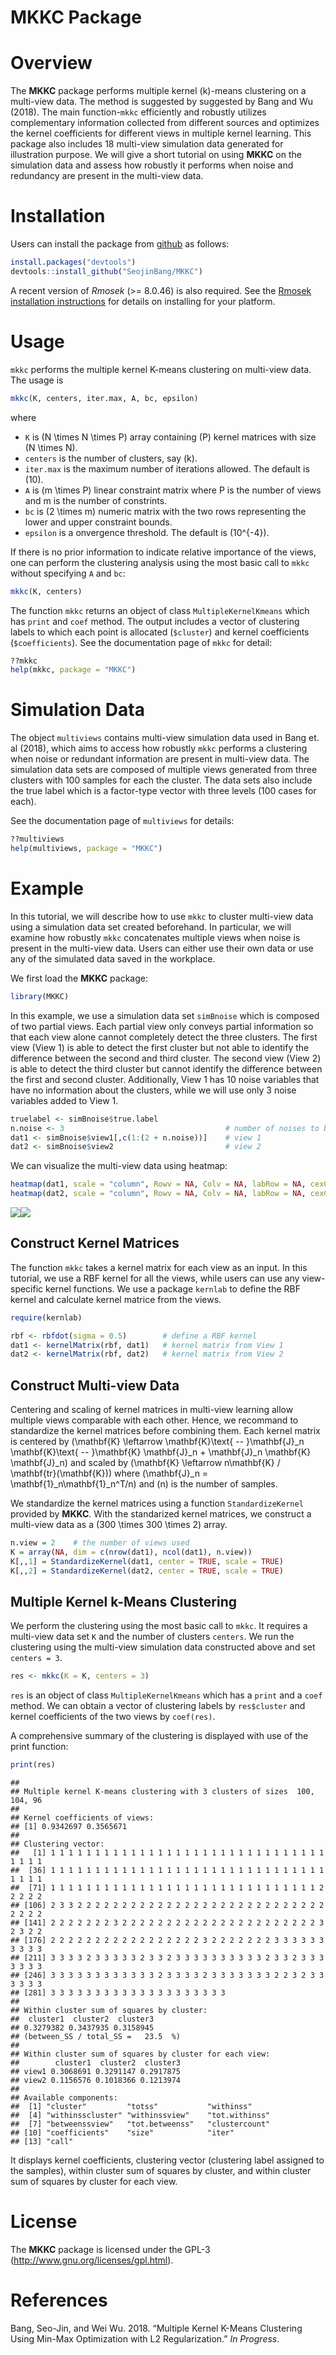 MKKC Package
================

Overview
========

The **MKKC** package performs multiple kernel \(k\)-means clustering on a multi-view data. The method is suggested by suggested by Bang and Wu (2018). The main function-`mkkc` efficiently and robustly utilizes complementary information collected from different sources and optimizes the kernel coefficients for different views in multiple kernel learning. This package also includes 18 multi-view simulation data generated for illustration purpose. We will give a short tutorial on using **MKKC** on the simulation data and assess how robustly it performs when noise and redundancy are present in the multi-view data.

Installation
============

Users can install the package from [github](https://github.com/SeojinBang) as follows:

``` r
install.packages("devtools")
devtools::install_github("SeojinBang/MKKC")
```

A recent version of *Rmosek* (&gt;= 8.0.46) is also required. See the [Rmosek installation instructions](http://docs.mosek.com/8.0/rmosek/install.html) for details on installing for your platform.

Usage
=====

`mkkc` performs the multiple kernel K-means clustering on multi-view data. The usage is

``` r
mkkc(K, centers, iter.max, A, bc, epsilon)
```

where

-   `K` is \(N \times N \times P\) array containing \(P\) kernel matrices with size \(N \times N\).
-   `centers` is the number of clusters, say \(k\).
-   `iter.max` is the maximum number of iterations allowed. The default is \(10\).
-   `A` is \(m \times P\) linear constraint matrix where P is the number of views and m is the number of constrints.
-   `bc` is \(2 \times m\) numeric matrix with the two rows representing the lower and upper constraint bounds.
-   `epsilon` is a onvergence threshold. The default is \(10^{-4}\).

If there is no prior information to indicate relative importance of the views, one can perform the clustering analysis using the most basic call to `mkkc` without specifying `A` and `bc`:

``` r
mkkc(K, centers)
```

The function `mkkc` returns an object of class `MultipleKernelKmeans` which has `print` and `coef` method. The output includes a vector of clustering labels to which each point is allocated (`$cluster`) and kernel coefficients (`$coefficients`). See the documentation page of `mkkc` for detail:

``` r
??mkkc
help(mkkc, package = "MKKC")
```

Simulation Data
===============

The object `multiviews` contains multi-view simulation data used in Bang et. al (2018), which aims to access how robustly `mkkc` performs a clustering when noise or redundant information are present in multi-view data. The simulation data sets are composed of multiple views generated from three clusters with 100 samples for each the cluster. The data sets also include the true label which is a factor-type vector with three levels (100 cases for each).

See the documentation page of `multiviews` for details:

``` r
??multiviews
help(multiviews, package = "MKKC")
```

Example
=======

In this tutorial, we will describe how to use `mkkc` to cluster multi-view data using a simulation data set created beforehand. In particular, we will examine how robustly `mkkc` concatenates multiple views when noise is present in the multi-view data. Users can either use their own data or use any of the simulated data saved in the workplace.

We first load the **MKKC** package:

``` r
library(MKKC)
```

In this example, we use a simulation data set `simBnoise` which is composed of two partial views. Each partial view only conveys partial information so that each view alone cannot completely detect the three clusters. The first view (View 1) is able to detect the first cluster but not able to identify the difference between the second and third cluster. The second view (View 2) is able to detect the third cluster but cannot identify the difference between the first and second cluster. Additionally, View 1 has 10 noise variables that have no information about the clusters, while we will use only 3 noise variables added to View 1.

``` r
truelabel <- simBnoise$true.label
n.noise <- 3                                    # number of noises to be added
dat1 <- simBnoise$view1[,c(1:(2 + n.noise))]    # view 1
dat2 <- simBnoise$view2                         # view 2
```

We can visualize the multi-view data using heatmap:

``` r
heatmap(dat1, scale = "column", Rowv = NA, Colv = NA, labRow = NA, cexCol = 1.5)    # view 1
heatmap(dat2, scale = "column", Rowv = NA, Colv = NA, labRow = NA, cexCol = 1.5)    # view 2
```

![](README_files/figure-markdown_github/unnamed-chunk-7-1.png)![](README_files/figure-markdown_github/unnamed-chunk-7-2.png)

Construct Kernel Matrices
-------------------------

The function `mkkc` takes a kernel matrix for each view as an input. In this tutorial, we use a RBF kernel for all the views, while users can use any view-specific kernel functions. We use a package `kernlab` to define the RBF kernel and calculate kernel matrice from the views.

``` r
require(kernlab)

rbf <- rbfdot(sigma = 0.5)        # define a RBF kernel
dat1 <- kernelMatrix(rbf, dat1)   # kernel matrix from View 1
dat2 <- kernelMatrix(rbf, dat2)   # kernel matrix from View 2
```

Construct Multi-view Data
-------------------------

Centering and scaling of kernel matrices in multi-view learning allow multiple views comparable with each other. Hence, we recommand to standardize the kernel matrices before combining them. Each kernel matrix is centered by \(\mathbf{K} \leftarrow \mathbf{K}\text{ -- }\mathbf{J}_n \mathbf{K}\text{ -- }\mathbf{K} \mathbf{J}_n + \mathbf{J}_n \mathbf{K} \mathbf{J}_n\) and scaled by \(\mathbf{K} \leftarrow n\mathbf{K} / \mathbf{tr}(\mathbf{K})\) where \(\mathbf{J}_n = \mathbf{1}_n\mathbf{1}_n^T/n\) and \(n\) is the number of samples.

We standardize the kernel matrices using a function `StandardizeKernel` provided by **MKKC**. With the standarized kernel matrices, we construct a multi-view data as a \(300 \times 300 \times 2\) array.

``` r
n.view = 2    # the number of views used
K = array(NA, dim = c(nrow(dat1), ncol(dat1), n.view))
K[,,1] = StandardizeKernel(dat1, center = TRUE, scale = TRUE)
K[,,2] = StandardizeKernel(dat2, center = TRUE, scale = TRUE)
```

Multiple Kernel k-Means Clustering
----------------------------------

We perform the clustering using the most basic call to `mkkc`. It requires a multi-view data set `K` and the number of clusters `centers`. We run the clustering using the multi-view simulation data constructed above and set `centers = 3`.

``` r
res <- mkkc(K = K, centers = 3)
```

`res` is an object of class `MultipleKernelKmeans` which has a `print` and a `coef` method. We can obtain a vector of clustering labels by `res$cluster` and kernel coefficients of the two views by `coef(res)`.

A comprehensive summary of the clustering is displayed with use of the print function:

``` r
print(res)
```

    ## 
    ## Multiple kernel K-means clustering with 3 clusters of sizes  100, 104, 96 
    ## 
    ## Kernel coefficients of views:
    ## [1] 0.9342697 0.3565671
    ## 
    ## Clustering vector:
    ##   [1] 1 1 1 1 1 1 1 1 1 1 1 1 1 1 1 1 1 1 1 1 1 1 1 1 1 1 1 1 1 1 1 1 1 1 1
    ##  [36] 1 1 1 1 1 1 1 1 1 1 1 1 1 1 1 1 1 1 1 1 1 1 1 1 1 1 1 1 1 1 1 1 1 1 1
    ##  [71] 1 1 1 1 1 1 1 1 1 1 1 1 1 1 1 1 1 1 1 1 1 1 1 1 1 1 1 1 1 1 2 2 2 2 2
    ## [106] 2 3 3 2 2 2 2 2 2 2 2 2 2 2 2 2 2 2 2 2 2 2 2 2 2 2 2 2 2 2 2 2 2 2 2
    ## [141] 2 2 2 2 2 2 2 3 2 2 2 2 2 2 2 2 2 2 2 2 2 2 2 2 2 2 2 2 2 2 3 2 3 2 2
    ## [176] 2 2 2 2 2 2 2 2 2 2 2 2 2 2 2 2 2 3 2 2 2 2 2 2 2 3 3 3 3 3 3 3 3 3 3
    ## [211] 3 3 3 3 2 3 3 3 3 3 2 3 3 2 3 3 3 3 3 3 3 3 3 3 2 3 3 2 3 3 3 3 3 3 3
    ## [246] 3 3 3 3 3 3 3 3 3 3 3 3 2 3 3 3 3 2 3 3 3 3 3 3 3 2 2 3 2 3 3 3 3 3 3
    ## [281] 3 3 3 3 3 3 3 3 3 3 3 3 3 3 3 3 3 3 3 3
    ## 
    ## Within cluster sum of squares by cluster:
    ##  cluster1  cluster2  cluster3 
    ## 0.3279382 0.3437935 0.3158945 
    ## (between_SS / total_SS =   23.5  %)
    ## 
    ## Within cluster sum of squares by cluster for each view:
    ##        cluster1  cluster2  cluster3
    ## view1 0.3068691 0.3291147 0.2917875
    ## view2 0.1156576 0.1018366 0.1213974
    ## 
    ## Available components:
    ##  [1] "cluster"         "totss"           "withinss"       
    ##  [4] "withinsscluster" "withinssview"    "tot.withinss"   
    ##  [7] "betweenssview"   "tot.betweenss"   "clustercount"   
    ## [10] "coefficients"    "size"            "iter"           
    ## [13] "call"

It displays kernel coefficients, clustering vector (clustering label assigned to the samples), within cluster sum of squares by cluster, and within cluster sum of squares by cluster for each view.

License
=======

The **MKKC** package is licensed under the GPL-3 (<http://www.gnu.org/licenses/gpl.html>).

References
==========

Bang, Seo-Jin, and Wei Wu. 2018. “Multiple Kernel K-Means Clustering Using Min-Max Optimization with L2 Regularization.” *In Progress*.
